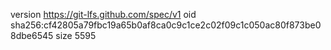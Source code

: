 version https://git-lfs.github.com/spec/v1
oid sha256:cf42805a79fbc19a65b0af8ca0c9c1ce2c02f09c1c050ac80f873be08dbe6545
size 5595

